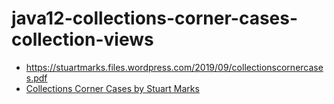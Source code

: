 # java12-collections-corner-cases-collection-views
* https://stuartmarks.files.wordpress.com/2019/09/collectionscornercases.pdf
* [Collections Corner Cases by Stuart Marks](https://www.youtube.com/watch?v=OXdm5BzQ8mI)
